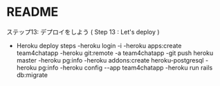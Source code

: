 # README

ステップ13: デプロイをしよう ( Step 13 : Let's deploy )
* Heroku deploy steps
    -heroku login -i
    -heroku apps:create team4chatapp
    -heroku git:remote -a team4chatapp
    -git push heroku master
    -heroku pg:info
    -heroku addons:create heroku-postgresql
    -heroku pg:info
    -heroku config --app team4chatapp
    -heroku run rails db:migrate
   



